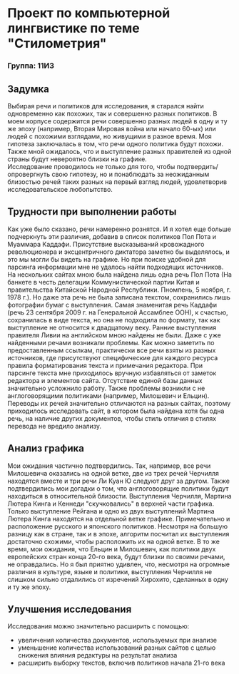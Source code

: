 

# Проект по компьютерной лингвистике по теме "Стилометрия"


### Группа: 11И3



## Задумка

Выбирая речи и политиков для исследования, я старался найти одновременно как похожих, так и совершенно разных политиков. В моем корпусе содержится речи совершенно разных людей в одну и ту же эпоху (например, Вторая Мировая война или начало 60-ых) или людей с похожими взглядами, но живущими в разное время. Моя гипотеза заключалась в том, что речи одного политика будут похожи. Также мной ожидалось, что и выступление разных правителей из одной страны будут невероятно близки на графике.   
Исследование проводилось не только для того, чтобы подтвердить/опровергнуть свою гипотезу, но и понаблюдать за неожиданным близостью речей таких разных на первый взгляд людей, удовлетворив исследовательское любопытство. 

## Трудности при выполнении работы
Как уже было сказано, речи намеренно рознятся. И я хотел еще больше подчеркнуть эти различия, добавив в список политиков Пол Пота и Муаммара Каддафи. Присутствие высказываний кровожадного революционера и эксцентричного диктатора заметно бы выделялось, и это мы могли бы видеть на графике. Но при поиске удобной для парсинга информации мне не удалось найти подходящих источников. На нескольких сайтах мною была найдена лишь одна речь Пол Пота (На банкете в честь делегации Коммунистической партии Китая и правительства Китайской Народной Республики. Пномпень, 5 ноября, г. 1978 г.). Но даже эта речь не была записана текстом, сохранились лишь фотографии бумаг с выступления. 
Самая знаменитая речь Каддафи (речь 23 сентября 2009 г. на Генеральной Ассамблее ООН), к счастью, сохранилась в виде текста, но она не подходила по формату, так как выступление не относится к двадцатому веку. Ранние выступления правителя Ливии на английском мною найдены не были. 
Даже с уже найденными речами возникали проблемы. Как можно заметить по предоставленным ссылкам, практически все речи взяты из разных источников, где присутствуют специфические для каждого ресурса правила форматирования текста и примечания редактора. При парсинге текста мне приходилось вручную избавляться от заметок редактора и элементов сайта. Отсутствие единой базы данных значительно усложнило работу. 
Также проблемы возникли с не англоговорящими политиками (например, Милошевич и Ельцин). Переводы их речей значительно отличаются на разных сайтах, поэтому приходилось исследовать сайт, в котором была найдена хотя бы одна речь, на наличие других документов, чтобы стиль отличия в стилях перевода не вредило анализу.  


## Анализ графика
Мои ожидания частично подтвердились. Так, например, все речи Милошевича оказались на одной ветке, две из трех речей Черчилля находятся вместе и три речи Ли Куан Ю следуют друг за другом.  Также подтвердились мои догадки о том, что англоговорящие политики будут находиться в относительной близости. Выступления Черчилля, Мартина Лютера Кинга и Кеннеди "скучковались" в верхней части графика. Только выступление Рейгана и одно из двух выступлений Мартина Лютера Кинга находятся на отдельной ветке графике. Примечательно и расположение русского и японского политиков. Несмотря на большую разницу как в стране, так и в эпохе, алгоритм посчитал их выступления достаточно схожими, чтобы расположить их на одной ветке.  В то же время, мои ожидания, что Ельцин и Милошевич, как политики двух европейских стран конца 20-го века, будут близки по своими речами, не оправдались. Но я был приятно удивлен, что, несмотря на огромные различия в культуре, языке и политики, выступления Черчилля не слишком сильно отдалились от изречений Хирохито, сделанных в одну и ту же эпоху.  

## Улучшения исследования
Исследования можно значительно расширить с помощью:
* увеличения количества документов, используемых при анализе
* уменьшение количества использований разных сайтов с целью снижения влияния редактуры на результат анализа
* расширить выборку текстов, включив политиков начала 21-го века